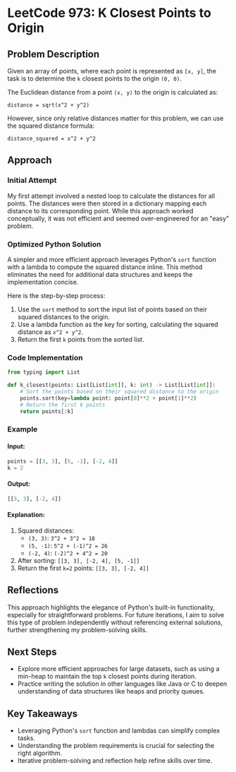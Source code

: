# LeetCode 973: K Closest Points to Origin

## Problem Description
Given an array of points, where each point is represented as `[x, y]`, the task is to determine the `k` closest points to the origin `(0, 0)`.

The Euclidean distance from a point `(x, y)` to the origin is calculated as:

```
distance = sqrt(x^2 + y^2)
```

However, since only relative distances matter for this problem, we can use the squared distance formula:

```
distance_squared = x^2 + y^2
```

## Approach
### Initial Attempt
My first attempt involved a nested loop to calculate the distances for all points. The distances were then stored in a dictionary mapping each distance to its corresponding point. While this approach worked conceptually, it was not efficient and seemed over-engineered for an "easy" problem.

### Optimized Python Solution
A simpler and more efficient approach leverages Python's `sort` function with a lambda to compute the squared distance inline. This method eliminates the need for additional data structures and keeps the implementation concise.

Here is the step-by-step process:

1. Use the `sort` method to sort the input list of points based on their squared distances to the origin.
2. Use a lambda function as the key for sorting, calculating the squared distance as `x^2 + y^2`.
3. Return the first `k` points from the sorted list.

### Code Implementation
```python
from typing import List

def k_closest(points: List[List[int]], k: int) -> List[List[int]]:
    # Sort the points based on their squared distance to the origin
    points.sort(key=lambda point: point[0]**2 + point[1]**2)
    # Return the first k points
    return points[:k]
```

### Example
#### Input:
```python
points = [[3, 3], [5, -1], [-2, 4]]
k = 2
```

#### Output:
```python
[[3, 3], [-2, 4]]
```

#### Explanation:
1. Squared distances:
   - `(3, 3)`: `3^2 + 3^2 = 18`
   - `(5, -1)`: `5^2 + (-1)^2 = 26`
   - `(-2, 4)`: `(-2)^2 + 4^2 = 20`
2. After sorting: `[[3, 3], [-2, 4], [5, -1]]`
3. Return the first `k=2` points: `[[3, 3], [-2, 4]]`

## Reflections
This approach highlights the elegance of Python's built-in functionality, especially for straightforward problems. For future iterations, I aim to solve this type of problem independently without referencing external solutions, further strengthening my problem-solving skills.

## Next Steps
- Explore more efficient approaches for large datasets, such as using a min-heap to maintain the top `k` closest points during iteration.
- Practice writing the solution in other languages like Java or C to deepen understanding of data structures like heaps and priority queues.

## Key Takeaways
- Leveraging Python's `sort` function and lambdas can simplify complex tasks.
- Understanding the problem requirements is crucial for selecting the right algorithm.
- Iterative problem-solving and reflection help refine skills over time.

